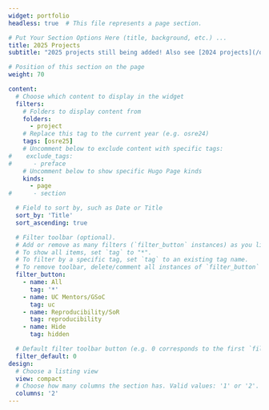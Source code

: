 ```yaml
---
widget: portfolio 
headless: true  # This file represents a page section.

# Put Your Section Options Here (title, background, etc.) ...
title: 2025 Projects
subtitle: "2025 projects still being added! Also see [2024 projects](/osre24/#projects). " 

# Position of this section on the page
weight: 70

content:
  # Choose which content to display in the widget
  filters:
    # Folders to display content from
    folders:
      - project
    # Replace this tag to the current year (e.g. osre24)
    tags: [osre25]
    # Uncomment below to exclude content with specific tags:
#    exclude_tags:
#      - preface    
    # Uncomment below to show specific Hugo Page kinds
    kinds:
      - page
#      - section

  # Field to sort by, such as Date or Title
  sort_by: 'Title'
  sort_ascending: true

  # Filter toolbar (optional).
  # Add or remove as many filters (`filter_button` instances) as you like.
  # To show all items, set `tag` to "*".
  # To filter by a specific tag, set `tag` to an existing tag name.
  # To remove toolbar, delete/comment all instances of `filter_button` below.
  filter_button:
    - name: All
      tag: '*'
    - name: UC Mentors/GSoC
      tag: uc
    - name: Reproducibility/SoR
      tag: reproducibility
    - name: Hide
      tag: hidden

  # Default filter toolbar button (e.g. 0 corresponds to the first `filter_button` instance above)
  filter_default: 0
design:
  # Choose a listing view
  view: compact
  # Choose how many columns the section has. Valid values: '1' or '2'.
  columns: '2'
---
```


